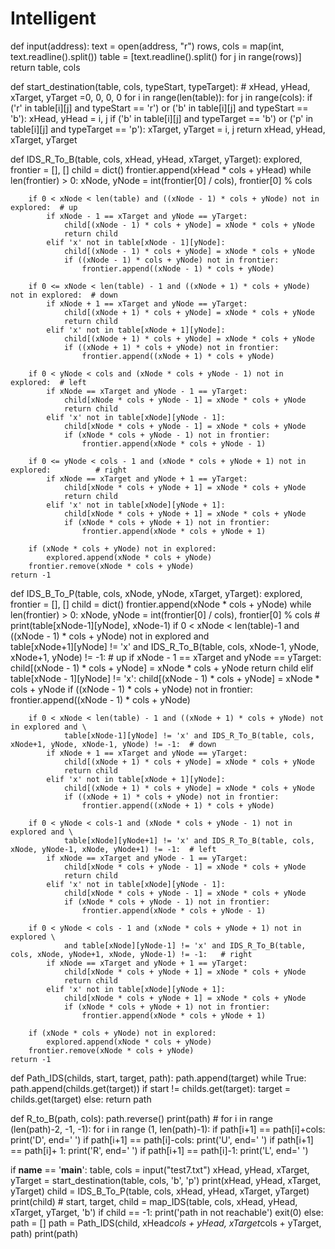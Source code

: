 # Intelligent
def input(address):
    text = open(address, "r")
    rows, cols = map(int, text.readline().split())
    table = [text.readline().split() for j in range(rows)]
    return table, cols

def start_destination(table, cols, typeStart, typeTarget):
    # xHead, yHead, xTarget, yTarget =0, 0, 0, 0
    for i in range(len(table)):
        for j in range(cols):
            if ('r' in table[i][j] and typeStart == 'r') or ('b' in table[i][j] and typeStart == 'b'):
                xHead, yHead = i, j
            if ('b' in table[i][j] and typeTarget == 'b') or ('p' in table[i][j] and typeTarget == 'p'):
                xTarget, yTarget = i, j
    return xHead, yHead, xTarget, yTarget

def IDS_R_To_B(table, cols, xHead, yHead, xTarget, yTarget):
    explored, frontier = [], []
    child = dict()
    frontier.append(xHead * cols + yHead)
    while len(frontier) > 0:
        xNode, yNode = int(frontier[0] / cols), frontier[0] % cols

        if 0 < xNode < len(table) and ((xNode - 1) * cols + yNode) not in explored:  # up
            if xNode - 1 == xTarget and yNode == yTarget:
                child[(xNode - 1) * cols + yNode] = xNode * cols + yNode
                return child
            elif 'x' not in table[xNode - 1][yNode]:
                child[(xNode - 1) * cols + yNode] = xNode * cols + yNode
                if ((xNode - 1) * cols + yNode) not in frontier:
                    frontier.append((xNode - 1) * cols + yNode)

        if 0 <= xNode < len(table) - 1 and ((xNode + 1) * cols + yNode) not in explored:  # down
            if xNode + 1 == xTarget and yNode == yTarget:
                child[(xNode + 1) * cols + yNode] = xNode * cols + yNode
                return child
            elif 'x' not in table[xNode + 1][yNode]:
                child[(xNode + 1) * cols + yNode] = xNode * cols + yNode
                if ((xNode + 1) * cols + yNode) not in frontier:
                    frontier.append((xNode + 1) * cols + yNode)

        if 0 < yNode < cols and (xNode * cols + yNode - 1) not in explored:  # left
            if xNode == xTarget and yNode - 1 == yTarget:
                child[xNode * cols + yNode - 1] = xNode * cols + yNode
                return child
            elif 'x' not in table[xNode][yNode - 1]:
                child[xNode * cols + yNode - 1] = xNode * cols + yNode
                if (xNode * cols + yNode - 1) not in frontier:
                    frontier.append(xNode * cols + yNode - 1)

        if 0 <= yNode < cols - 1 and (xNode * cols + yNode + 1) not in explored:          # right
            if xNode == xTarget and yNode + 1 == yTarget:
                child[xNode * cols + yNode + 1] = xNode * cols + yNode
                return child
            elif 'x' not in table[xNode][yNode + 1]:
                child[xNode * cols + yNode + 1] = xNode * cols + yNode
                if (xNode * cols + yNode + 1) not in frontier:
                    frontier.append(xNode * cols + yNode + 1)

        if (xNode * cols + yNode) not in explored:
            explored.append(xNode * cols + yNode)
        frontier.remove(xNode * cols + yNode)
    return -1



def IDS_B_To_P(table, cols, xNode, yNode, xTarget, yTarget):
    explored, frontier = [], []
    child = dict()
    frontier.append(xNode * cols + yNode)
    while len(frontier) > 0:
        xNode, yNode = int(frontier[0] / cols), frontier[0] % cols
        # print(table[xNode-1][yNode], xNode-1)
        if 0 < xNode < len(table)-1 and ((xNode - 1) * cols + yNode) not in explored and \
                table[xNode+1][yNode] != 'x' and IDS_R_To_B(table, cols, xNode-1, yNode, xNode+1, yNode) != -1:  # up
            if xNode - 1 == xTarget and yNode == yTarget:
                child[(xNode - 1) * cols + yNode] = xNode * cols + yNode
                return child
            elif table[xNode - 1][yNode] != 'x':
                child[(xNode - 1) * cols + yNode] = xNode * cols + yNode
                if ((xNode - 1) * cols + yNode) not in frontier:
                    frontier.append((xNode - 1) * cols + yNode)

        if 0 < xNode < len(table) - 1 and ((xNode + 1) * cols + yNode) not in explored and \
                table[xNode-1][yNode] != 'x' and IDS_R_To_B(table, cols, xNode+1, yNode, xNode-1, yNode) != -1:  # down
            if xNode + 1 == xTarget and yNode == yTarget:
                child[(xNode + 1) * cols + yNode] = xNode * cols + yNode
                return child
            elif 'x' not in table[xNode + 1][yNode]:
                child[(xNode + 1) * cols + yNode] = xNode * cols + yNode
                if ((xNode + 1) * cols + yNode) not in frontier:
                    frontier.append((xNode + 1) * cols + yNode)

        if 0 < yNode < cols-1 and (xNode * cols + yNode - 1) not in explored and \
                table[xNode][yNode+1] != 'x' and IDS_R_To_B(table, cols, xNode, yNode-1, xNode, yNode+1) != -1:  # left
            if xNode == xTarget and yNode - 1 == yTarget:
                child[xNode * cols + yNode - 1] = xNode * cols + yNode
                return child
            elif 'x' not in table[xNode][yNode - 1]:
                child[xNode * cols + yNode - 1] = xNode * cols + yNode
                if (xNode * cols + yNode - 1) not in frontier:
                    frontier.append(xNode * cols + yNode - 1)

        if 0 < yNode < cols - 1 and (xNode * cols + yNode + 1) not in explored \
                and table[xNode][yNode-1] != 'x' and IDS_R_To_B(table, cols, xNode, yNode+1, xNode, yNode-1) != -1:   # right
            if xNode == xTarget and yNode + 1 == yTarget:
                child[xNode * cols + yNode + 1] = xNode * cols + yNode
                return child
            elif 'x' not in table[xNode][yNode + 1]:
                child[xNode * cols + yNode + 1] = xNode * cols + yNode
                if (xNode * cols + yNode + 1) not in frontier:
                    frontier.append(xNode * cols + yNode + 1)

        if (xNode * cols + yNode) not in explored:
            explored.append(xNode * cols + yNode)
        frontier.remove(xNode * cols + yNode)
    return -1

def Path_IDS(childs, start, target, path):
    path.append(target)
    while True:
        path.append(childs.get(target))
        if start != childs.get(target):
            target = childs.get(target)
        else:
            return path

def R_to_B(path, cols):
    path.reverse()
    print(path)
    # for i in range (len(path)-2, -1, -1):
    for i in range (1, len(path)-1):
        if path[i+1] == path[i]+cols:
            print('D', end=' ')
        if path[i+1] == path[i]-cols:
            print('U', end=' ')
        if path[i+1] == path[i]+ 1:
            print('R', end=' ')
        if path[i+1] == path[i]-1:
            print('L', end=' ')



if __name__ == '__main__':
    table, cols = input("test7.txt")
    xHead, yHead, xTarget, yTarget = start_destination(table, cols, 'b', 'p')
    print(xHead, yHead, xTarget, yTarget)
    child = IDS_B_To_P(table, cols, xHead, yHead, xTarget, yTarget)
    print(child)
    # start, target, child = map_IDS(table, cols, xHead, yHead, xTarget, yTarget, 'b')
    if child == -1:
        print('path in not reachable')
        exit(0)
    else:
        path = []
        path = Path_IDS(child, xHead*cols + yHead, xTarget*cols + yTarget, path)
        print(path)
